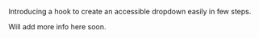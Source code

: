 Introducing a hook to create an accessible dropdown easily in few steps.

Will add more info here soon.
